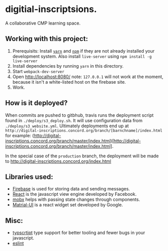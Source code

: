 # digitial-inscriptsions.

A collaborative CMP learning space.


## Working with this project:

1. Prerequisits: Install [`yarn`](https://yarnpkg.com/en/) and [`npm`](https://www.npmjs.com/)
if they are not already installed  your development system.  Also install `live-server` using `npm install -g live-server`
2. Install dependencies by running `yarn` in this directory.
3. Start `webpack-dev-server`
4. Open [http://localhost:8080/](http://localhost:8080/) note: `127.0.0.1` will not work at the moment, because it isn't a white-listed host on the firebase site.
5. Work.

## How is it deployed?
When commits are pushed to gitbhub, travis runs the deployment script found in `./deploy/s3_deploy.sh`.
It will use configuration data from `./deploy/s3_website.yml`.
Ultimately deployments end up at `http://digital-inscriptions.concord.org/branch/[barnchname]/index.html` for example:
(http://digital-inscriptions.concord.org/branch/master/index.html)[http://digital-inscriptions.concord.org/branch/master/index.html].

In the special case of the `production` branch, the deployment will be made to http://digital-inscriptions.concord.org/index.html



## Libraries used:
* [Firebase](https://firebase.google.com/) is used for storing data and sending messages.
* [React](https://facebook.github.io/react/) is the javascript view engine developed by Facebook.
* [mobx](https://github.com/mobxjs/mobx) helps with passing state changes through components.
* [Matrial-UI](www.material-ui.com) is a react widget set developed by Google.

## Misc:
* [typscrtipt](https://www.typescriptlang.org/) type support for better tooling and fewer bugs in your javascript.
* [eslint](http://eslint.org/)

